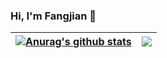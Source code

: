 ### Hi, I'm Fangjian 👋

<!--
**fangjian98/fangjian98** is a ✨ _special_ ✨ repository because its `README.md` (this file) appears on your GitHub profile.

Here are some ideas to get you started:

- 🔭 I’m currently working on ...
- 🌱 I’m currently learning ...
- 👯 I’m looking to collaborate on ...
- 🤔 I’m looking for help with ...
- 💬 Ask me about ...
- 📫 How to reach me: ...
- 😄 Pronouns: ...
- ⚡ Fun fact: ...
-->

<!--
### Hi there,I'm Fangjian 👋

emoji:
https://emoji.muan.co/

https://github.com/muan/emoji

https://github.com/carloscuesta/gitmoji

Github user or Repo icon
https://shields.io/

Github Home Readme
https://github.com/anuraghazra/github-readme-stats
-->

<!--
[![social](https://img.shields.io/github/followers/fangjian98)](https://github.com/fangjian98?tab=followers)
[![stars](https://img.shields.io/github/stars/fangjian98/fangjian98)](https://github.com/fangjian98/fangjian98/stargazers)
[![forks](https://img.shields.io/github/forks/fangjian98/fangjian98)](https://github.com/fangjian98/fangjian98/network/members)

[![Anurag's github stats](https://github-readme-stats.vercel.app/api?username=fangjian98&theme=radical&include_all_commits=true)](https://github.com/anuraghazra/github-readme-stats)
-->

| <a href="https://github.com/anuraghazra/github-readme-stats"><img align="center" src="https://github-readme-stats.vercel.app/api?username=fangjian98&show_icons=true&include_all_commits=true&theme=buefy&hide_border=true" alt="Anurag's github stats" /></a> | <a href="https://github.com/anuraghazra/github-readme-stats"><img align="center" src="https://github-readme-stats.vercel.app/api/top-langs/?username=fangjian98&layout=compact&theme=buefy&hide_border=true" /></a> |
| ------------------------------------------------------------ | ------------------------------------------------------------ |
